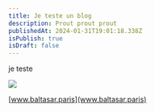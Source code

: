 ```yaml
---
title: Je teste un blog
description: Prout prout prout
publishedAt: 2024-01-31T19:01:18.338Z
isPublish: true
isDraft: false
---
```

j﻿e teste



![](https://images.unsplash.com/photo-1682687982502-b05f0565753a?q=80&w=3087&auto=format&fit=crop&ixlib=rb-4.0.3&ixid=M3wxMjA3fDF8MHxwaG90by1wYWdlfHx8fGVufDB8fHx8fA%3D%3D)

[www.baltasar.paris](www.baltasar.paris)